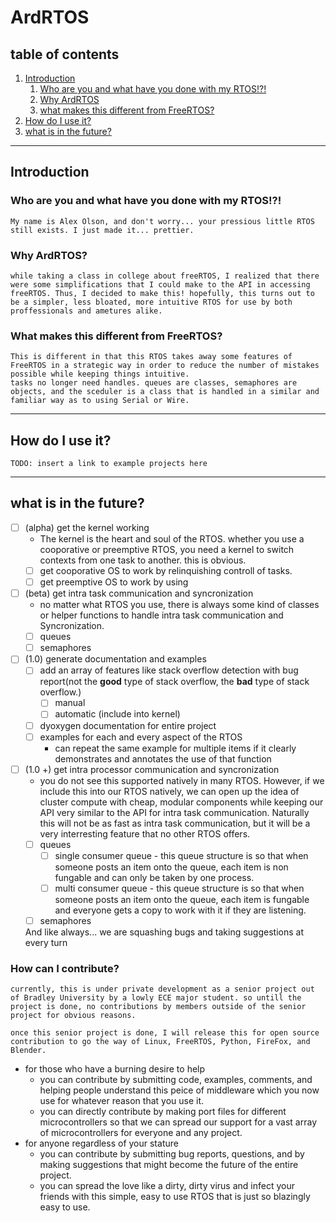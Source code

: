# __ArdRTOS__
## __table of contents__
1. [Introduction](#Introduction)
    1. [Who are you and what have you done with my RTOS!?!](#Who-are-you-and-what-have-you-done-with-my-RTOS!?!)
    1. [Why ArdRTOS](#Why-ArdRTOS?)
    1. [what makes this different from FreeRTOS?](#What-makes-this-different-from-FreeRTOS?)
1. [How do I use it?](#How-do-I-use-it?)
1. [what is in the future?](#what-is-in-the-future?)
___
## __Introduction__
### __Who are you and what have you done with my RTOS!?!__
    My name is Alex Olson, and don't worry... your pressious little RTOS still exists. I just made it... prettier.
### __Why ArdRTOS?__
    while taking a class in college about freeRTOS, I realized that there were some simplifications that I could make to the API in accessing freeRTOS. Thus, I decided to make this! hopefully, this turns out to be a simpler, less bloated, more intuitive RTOS for use by both proffessionals and ametures alike.
### __What makes this different from FreeRTOS?__
    This is different in that this RTOS takes away some features of FreeRTOS in a strategic way in order to reduce the number of mistakes possible while keeping things intuitive.
    tasks no longer need handles. queues are classes, semaphores are objects, and the sceduler is a class that is handled in a similar and familiar way as to using Serial or Wire.
____
## __How do I use it?__
    TODO: insert a link to example projects here
___
## __what is in the future?__
- [ ] (alpha) get the kernel working
    - The kernel is the heart and soul of the RTOS. whether you use a cooporative or preemptive RTOS, you need a kernel to switch contexts from one task to another. this is obvious.
    - [ ] get cooporative OS to work by relinquishing controll of tasks.
    - [ ] get preemptive OS to work by using
- [ ] (beta) get intra task communication and syncronization
    - no matter what RTOS you use, there is always some kind of classes or helper functions to handle intra task communication and Syncronization.
    - [ ] queues
    - [ ] semaphores
- [ ] (1.0) generate documentation and examples
    - [ ] add an array of features like stack overflow detection with bug report(not the __good__ type of stack overflow, the __bad__ type of stack overflow.)
        - [ ] manual
        - [ ] automatic (include into kernel)
    - [ ] dyoxygen documentation for entire project
    - [ ] examples for each and every aspect of the RTOS 
         - can repeat the same example for multiple items if it clearly demonstrates and annotates the use of that function
- [ ] (1.0 +) get intra processor communication and syncronization
    - you do not see this supported natively in many RTOS. However, if we include this into our RTOS natively, we can open up the idea of cluster compute with cheap, modular components while keeping our API very similar to the API for intra task communication. Naturally this will not be as fast as intra task communication, but it will be a very interresting feature that no other RTOS offers.
    - [ ] queues
        - [ ] single consumer queue - this queue structure is so that when someone posts an item onto the queue, each item is non fungable and can only be taken by one process.
        - [ ] multi consumer queue - this queue structure is so that when someone posts an item onto the queue, each item is fungable and everyone gets a copy to work with it if they are listening.
    - [ ] semaphores

    And like always... we are squashing bugs and taking suggestions at every turn
### __How can I contribute?__
    currently, this is under private development as a senior project out of Bradley University by a lowly ECE major student. so untill the project is done, no contributions by members outside of the senior project for obvious reasons.

    once this senior project is done, I will release this for open source contribution to go the way of Linux, FreeRTOS, Python, FireFox, and Blender.
- for those who have a burning desire to help
    - you can contribute by submitting code, examples, comments, and helping people understand this peice of middleware which you now use for whatever reason that you use it.
    - you can directly contribute by making port files for different microcontrollers so that we can spread our support for a vast array of microcontrollers for everyone and any project.
- for anyone regardless of your stature
    - you can contribute by submitting bug reports, questions, and by making suggestions that might become the future of the entire project.
    - you can spread the love like a dirty, dirty virus and infect your friends with this simple, easy to use RTOS that is just so blazingly easy to use.